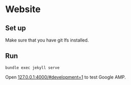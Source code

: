 # Website

## Set up

Make sure that you have git lfs installed.

## Run

```
bundle exec jekyll serve
```

Open [127.0.0.1:4000/#development=1](http://127.0.0.1:4000/#development=1) to test Google AMP.

